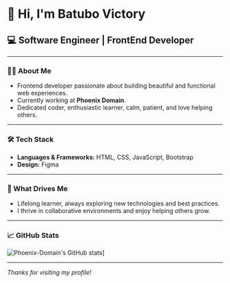 # 👋 Hi, I'm Batubo Victory

## 💻 Software Engineer | FrontEnd Developer

---

### 🧑‍💻 About Me

- Frontend developer passionate about building beautiful and functional web experiences.
- Currently working at **Phoenix Domain**.
- Dedicated coder, enthusiastic learner, calm, patient, and love helping others.

---

### 🛠️ Tech Stack

- **Languages & Frameworks:** HTML, CSS, JavaScript, Bootstrap
- **Design:** Figma

---

### 🚀 What Drives Me

- Lifelong learner, always exploring new technologies and best practices.
- I thrive in collaborative environments and enjoy helping others grow.

---


### 📈 GitHub Stats

![Phoenix-Domain's GitHub stats](https://github-readme-stats.vercel.app/api?username=Phoenix-Domain&show=reviews&show_icons=true&theme=radical)]



---

_Thanks for visiting my profile!_
